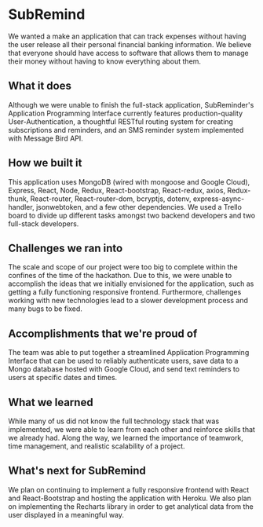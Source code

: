 
# SubRemind
We wanted a make an application that can track expenses without having the user release all their personal financial banking information. We believe that everyone should have access to software that allows them to manage their money without having to know everything about them.

## What it does
Although we were unable to finish the full-stack application, SubReminder's Application Programming Interface currently features production-quality User-Authentication, a thoughtful RESTful routing system for creating subscriptions and reminders, and an SMS reminder system implemented with Message Bird API. 

## How we built it
This application uses MongoDB (wired with mongoose and Google Cloud), Express, React, Node, Redux, React-bootstrap, React-redux, axios, Redux-thunk, React-router, React-router-dom, bcryptjs, dotenv, express-async-handler, jsonwebtoken, and a few other dependencies. We used a Trello board to divide up different tasks amongst two backend developers and two full-stack developers.

## Challenges we ran into
The scale and scope of our project were too big to complete within the confines of the time of the hackathon. Due to this, we were unable to accomplish the ideas that we initially envisioned for the application, such as getting a fully functioning responsive frontend. Furthermore, challenges working with new technologies lead to a slower development process and many bugs to be fixed. 

## Accomplishments that we're proud of
The team was able to put together a streamlined Application Programming Interface that can be used to reliably authenticate users, save data to a Mongo database hosted with Google Cloud, and send text reminders to users at specific dates and times. 

## What we learned
While many of us did not know the full technology stack that was implemented, we were able to learn from each other and reinforce skills that we already had. Along the way, we learned the importance of teamwork, time management, and realistic scalability of a project.

## What's next for SubRemind
We plan on continuing to implement a fully responsive frontend with React and React-Bootstrap and hosting the application with Heroku. We also plan on implementing the Recharts library in order to get analytical data from the user displayed in a meaningful way.

